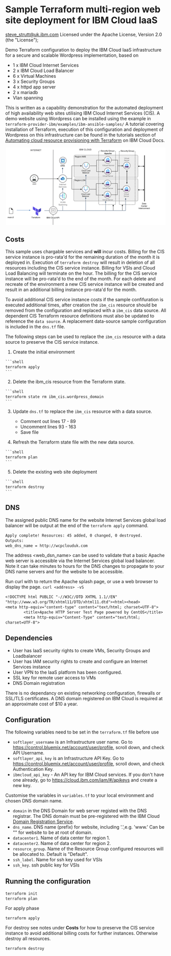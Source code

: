# Sample Terraform multi-region web site deployment for IBM Cloud IaaS

steve_strutt@uk.ibm.com
Licensed under the Apache License, Version 2.0 (the "License");

Demo Terraform configuration to deploy the IBM Cloud IaaS infrastructure for a secure and scalable Wordpress implementation, based on 
 - 1 x IBM Cloud Internet Services 
 - 2 x IBM Cloud Load Balancer
 - 6 x Virtual Machines
 - 3 x Security Groups
 - 4 x httpd app server
 - 2 x mariadb
 - Vlan spanning 

This is written as a capability demonstration for the automated deployment of high availability web sites utilising IBM Cloud Internet Services (CIS). A demo website using Wordpress can be installed using the example in `terraform-provider-ibm/examples/ibm-ansible-samples/` A tutorial covering installation of Terraform, execution of this configuration and deployment of Wordpress on this infrastructure can be found in the tutorials section of [Automating cloud resource provisioning with Terraform](https://cloud.ibm.com/docs/terraform?topic=terraform-getting-started) on IBM Cloud Docs.  


<p style="text-align: center;">
  <img src="images/multi-region-website.png" alt="multi region website" width="500"/>
</p>

## Costs

This sample uses chargable services and **will** incur costs. Billing for the CIS service instance is pro-rata'd for the remaining duration of the month it is deployed in. Execution of `terraform destroy` will result in deletion of all resources including the CIS service instance. Billing for VSIs and Cloud Load Balancing will terminate on the hour. The billing for the CIS service instance will be pro-rata'd to the end of the month. For each delete and recreate of the environment a new CIS service instance will be created and result in an additional billing instance pro-rata'd for the month. 

To avoid additional CIS service instance costs if the sample confifuration is executed additional times, after creation the `ibm_cis` resource should be removed from the configuration and replaced with a `ibm_cis` data source. All dependent CIS Terraform resource definitions must also be updated to reference the `data source`. A replacement data-source sample configuration is included in the `dns.tf` file. 

The following steps can be used to replace the `ibm_cis` resource with a data source to preserve the CIS service instance.


  1. Create the initial environment

    ```shell
    terraform apply
    ```

  2. Delete the ibm_cis resource from the Terraform state.

    ```shell
    terraform state rm ibm_cis.wordpress_domain
    ```

  3. Update `dns.tf` to replace the `ibm_cis` resource with a data source. 
     - Comment out lines 17 - 89
     - Uncomment lines 93 - 163
     - Save file

  4. Refresh the Terraform state file with the new data source.

    ```shell
    terraform plan
    ```
  5. Delete the existing web site deployment

    ```shell
    terraform destroy
    ```

## DNS 

The assigned public DNS name for the website Internet Services global load balancer will be output at the end of the `terraform apply` command. 

```
Apply complete! Resources: 45 added, 0 changed, 0 destroyed.
Outputs:
web_dns_name = http://wcpclouduk.com
```


The address <web_dsn_name> can be used to validate that a basic Apache web server is accessible via the Internet Services global load balancer. Note it can take minutes to hours for the DNS changes to propagate to your DNS name servers and for the website to be accessible. 

Run curl with <adddress> to return the Apache splash page, or use a web browser to display the page. 
`curl <address> -vS` 

```
<!DOCTYPE html PUBLIC "-//W3C//DTD XHTML 1.1//EN" "http://www.w3.org/TR/xhtml11/DTD/xhtml11.dtd"><html><head>
<meta http-equiv="content-type" content="text/html; charset=UTF-8">
        <title>Apache HTTP Server Test Page powered by CentOS</title>
        <meta http-equiv="Content-Type" content="text/html; charset=UTF-8">

```


## Dependencies

- User has IaaS security rights to create VMs, Security Groups and Loadbalancer
- User has IAM security rights to create and configure an Internet Services instance
- User VPN to the IaaS platform has been configured.
- SSL key for remote user access to VMs
- DNS Domain registration

There is no dependancy on existing networking configuration, firewalls or SSL/TLS certificates. A DNS domain registered on IBM Cloud is required at an approximate cost of $10 a year.  


## Configuration 

The following variables need to be set in the `terraform.tf` file before use

* `softlayer_username` is an Infrastructure user name. Go to https://control.bluemix.net/account/user/profile, scroll down, and check API Username.
* `softlayer_api_key` is an Infrastructure API Key. Go to https://control.bluemix.net/account/user/profile, scroll down, and check Authentication Key.
* `ibmcloud_api_key` - An API key for IBM Cloud services. If you don't have one already, go to https://cloud.ibm.com/iam/#/apikeys and create a new key.


Customise the variables in `variables.tf` to your local environment and chosen DNS domain name. 

* `domain` in the DNS Domain for web server registed with the DNS registrar. The DNS domain must be pre-registered with the IBM Cloud [Domain Registration Service](https://cloud.ibm.com/classic/services/domains). 
* `dns_name`. DNS name (prefix) for website, including '.',e.g. 'www.' Can be "" for website to be at root of domain. 
* `datacenter1`. Name of data center for region 1. 
* `datacenter2`. Name of data center for region 2. 
* `resource_group`. Name of the Resource Group configured resources will be allocated to. Default is "Default". 
* `ssh_label`. Name for ssh key used for VSIs
* `ssh_key`. ssh public key for VSIs
  

## Running the configuration 

```shell
terraform init
terraform plan
```

For apply phase

```shell
terraform apply
```

For destroy see notes under **Costs** for how to preserve the CIS service instance to avoid additional billing costs for further instances. Otherwise destroy all resources. 

```shell
terraform destroy
```  
